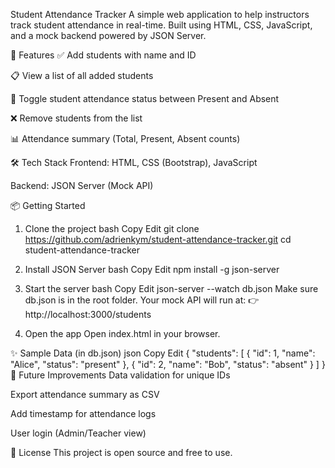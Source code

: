 Student Attendance Tracker
A simple web application to help instructors track student attendance in real-time. Built using HTML, CSS, JavaScript, and a mock backend powered by JSON Server.

🚀 Features
✅ Add students with name and ID

📋 View a list of all added students

🔁 Toggle student attendance status between Present and Absent

❌ Remove students from the list

📊 Attendance summary (Total, Present, Absent counts)

🛠 Tech Stack
Frontend: HTML, CSS (Bootstrap), JavaScript

Backend: JSON Server (Mock API)

📦 Getting Started

1. Clone the project
   bash
   Copy
   Edit
   git clone https://github.com/adrienkym/student-attendance-tracker.git
   cd student-attendance-tracker
2. Install JSON Server
   bash
   Copy
   Edit
   npm install -g json-server
3. Start the server
   bash
   Copy
   Edit
   json-server --watch db.json
   Make sure db.json is in the root folder. Your mock API will run at:
   👉 http://localhost:3000/students

4. Open the app
   Open index.html in your browser.

✨ Sample Data (in db.json)
json
Copy
Edit
{
"students": [
{ "id": 1, "name": "Alice", "status": "present" },
{ "id": 2, "name": "Bob", "status": "absent" }
]
}
📌 Future Improvements
Data validation for unique IDs

Export attendance summary as CSV

Add timestamp for attendance logs

User login (Admin/Teacher view)

📄 License
This project is open source and free to use.
